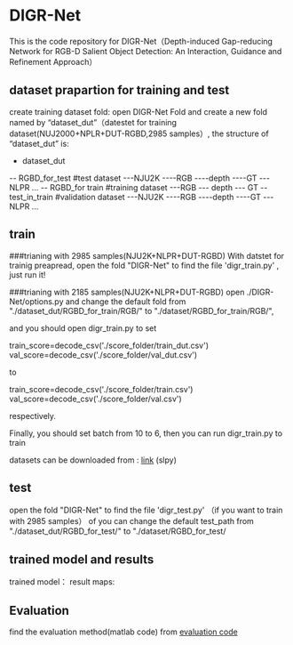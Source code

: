 # DIGR-Net
This is the code repository for DIGR-Net（Depth-induced Gap-reducing Network for RGB-D Salient Object Detection: An Interaction, Guidance and Refinement Approach）

## dataset prapartion for training and test
create training dataset fold: open DIGR-Net Fold and create a new fold named by “dataset_dut”（datestet for training dataset(NUJ2000+NPLR+DUT-RGBD,2985 samples）, the structure of “dataset_dut” is:
- dataset_dut 

-- RGBD_for_test #test dataset
---NJU2K
----RGB
----depth
----GT
---NLPR
...
-- RGBD_for train  #training dataset
---RGB
--- depth
--- GT
-- test_in_train  #validation dataset
---NJU2K
----RGB
----depth
----GT
---NLPR
...


## train
###trianing with 2985 samples(NJU2K+NLPR+DUT-RGBD)
With datstet for trainig preapread, open the fold "DIGR-Net" to find the file 'digr_train.py' , just run it!

###trianing with 2185 samples(NJU2K+NLPR+DUT-RGBD)
open ./DIGR-Net/options.py and change the default fold from "./dataset_dut/RGBD_for_train/RGB/" to "./dataset/RGBD_for_train/RGB/",

and you should open digr_train.py to set 

train_score=decode_csv('./score_folder/train_dut.csv')
val_score=decode_csv('./score_folder/val_dut.csv')

to 

train_score=decode_csv('./score_folder/train.csv')
val_score=decode_csv('./score_folder/val.csv')

respectively.

Finally, you should set batch from 10 to 6,
then you can run digr_train.py to train

datasets can be downloaded from : [link](https://pan.baidu.com/s/1KkL1b5QQn6CmzLpZ9SGjoA?pwd=slpy) (slpy)

## test
open the fold "DIGR-Net" to find the file 'digr_test.py' （if you want to train with 2985 samples） of you can change the default test_path from "./dataset_dut/RGBD_for_test/" to "./dataset/RGBD_for_test/

## trained model and results
trained model：
result maps: 

## Evaluation
find the evaluation method(matlab code) from [evaluation code](http://dpfan.net/d3netbenchmark/)



